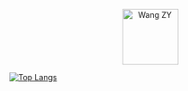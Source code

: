 <!-- 头像居中显示 -->
<p align="center">
     <img width="100px" src="https://avatars.githubusercontent.com/u/76583642" alt="Wang ZY" />
</p>

[![Top Langs](https://activity-graph.herokuapp.com/graph?username=xmx&theme=xcode)](https://github.com/xmx)

<!--
**xmx/xmx** is a ✨ _special_ ✨ repository because its `README.md` (this file) appears on your GitHub profile.

Here are some ideas to get you started:

- 🔭 I’m currently working on ...
- 🌱 I’m currently learning ...
- 👯 I’m looking to collaborate on ...
- 🤔 I’m looking for help with ...
- 💬 Ask me about ...
- 📫 How to reach me: ...
- 😄 Pronouns: ...
- ⚡ Fun fact: ...
-->
